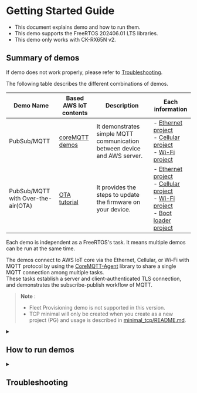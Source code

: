 # Getting Started Guide

* This document explains demo and how to run them.  
* This demo supports the FreeRTOS 202406.01 LTS libraries.  
* This demo only works with CK-RX65N v2.

## Summary of demos

If demo does not work properly, please refer to [Troubleshooting](#troubleshooting).

The following table describes the different combinations of demos.

|Demo Name|Based AWS IoT contents|Description|Each information|
| ---- | ---- | ---- | ---- |
|PubSub/MQTT|[coreMQTT demos](https://docs.aws.amazon.com/freertos/latest/userguide/mqtt-demo.html)|It demonstrates simple MQTT communication between device and AWS server.|- [Ethernet project](/Projects/aws_ether_ck_rx65n_v2/ether_pubsub_information.md)<BR>- [Cellular project](/Projects/aws_ryz014a_ck_rx65n_v2/ryz014a_pubsub_information.md)<BR>- [Wi-Fi project](/Projects/aws_da16600_ck_rx65n_v2/da16600_pubsub_information.md)|
|PubSub/MQTT with Over-the-air(OTA)| [OTA tutorial](https://docs.aws.amazon.com/freertos/latest/userguide/dev-guide-ota-workflow.html) | It provides the steps to update the firmware on your device.|- [Ethernet project](/Projects/aws_ether_ck_rx65n_v2/ether_ota_information.md)<BR>- [Cellular project](/Projects/aws_ryz014a_ck_rx65n_v2/ryz014a_ota_information.md)<BR>- [Wi-Fi project](/Projects/aws_da16600_ck_rx65n_v2/da16600_ota_information.md)<BR>- [Boot loader project](/Projects/boot_loader_ck_rx65n_v2/bootloader_information.md)|

Each demo is independent as a FreeRTOS's task. It means multiple demos can be run at the same time.

The demos connect to AWS IoT core via the Ethernet, Cellular, or Wi-Fi with MQTT protocol by using the [CoreMQTT-Agent](https://github.com/FreeRTOS/coreMQTT-Agent) library to share a single MQTT connection among multiple tasks.  
These tasks establish a server and client-authenticated TLS connection, and demonstrates the subscribe-publish workflow of MQTT.  

> **Note** :
>
> * Fleet Provisioning demo is not supported in this version.  
> * TCP minimal will only be created when you create as a new project (PG) and usage is described in [minimal_tcp/README.md](https://github.com/renesas/iot-reference-rx/blob/main/Configuration/samples/minimal_tcp/README.md).

<details>
<summary><h2>How to run demos</h2></summary>

This chapter explains step by step instructions for running demos by importing project into e2 studio.  
When you create as a new project (PG) according to the FAQ below, you can skip step1 and step3.  
<https://github.com/renesas/iot-reference-rx/wiki/Creating-and-importing-a-FreeRTOS-project#create-a-new-freertos-project>  

### Prerequisites

#### Hardware requirements

* [CK-RX65N v2](https://www.renesas.com/products/microcontrollers-microprocessors/rx-32-bit-performance-efficiency-mcus/ck-rx65n-cloud-kit-based-rx65n-mcu-group)
  * Ethernet  
  * [RYZ014A](https://www.renesas.com/br/en/products/wireless-connectivity/cellular-iot-modules/ryz014a-lte-cat-m1-cellular-iot-module)[(Obsolete)](https://www.renesas.com/document/eln/plc-240004-end-life-eol-process-select-part-numbers?r=1503996) as Cellular (CAT-M1) module if you use Cellular communication
    * This product is no longer in production and technical support may be limited.  
  * [DA16600](https://www.renesas.com/us/en/products/wireless-connectivity/wi-fi/low-power-wi-fi/da16600mod-ultra-low-power-wi-fi-bluetooth-low-energy-combo-modules-battery-powered-iot-devices) as Wi-Fi module if you use Wi-Fi communication

#### Software requirements

* IDE: [e2 studio](https://www.renesas.com/software-tool/e-studio#download) 2025-04
* Compiler:
  * [CC-RX](https://www.renesas.com/software-tool/cc-compiler-package-rx-family) V3.07.00
  * [GCC](https://llvm-gcc-renesas.com/rx-download-toolchains/) for Renesas RX v8.3.0.202411  
* Code generator: [RX Smart Configurator](https://www.renesas.com/software-tool/rx-smart-configurator)
  * It is installed with e2 studio.
* Serial terminal application: such as Tera Term
  * Recommend using [Tera Term v4.108](https://github.com/TeraTermProject/teraterm/releases/tag/v4.108)

#### Choosing the sample project

Each connectivity has a corresponding sample project as described in the following table:

| RX MCU and Board | Connectivity | Project name | Boot loader | Compiler | Remark |
|:-----------------|:-------------|:-------------|:------------|:---------|:-------|
| CK-RX65N v2 | Ethernet | aws_ether_ck_rx65n_v2 | boot_loader_ck_rx65n_v2 | CC-RX/GCC |
| CK-RX65N v2 | Cellular (Cat-M1)(Obsolete) | aws_ryz014a_ck_rx65n_v2 | boot_loader_ck_rx65n_v2 |CC-RX/GCC|   |
| CK-RX65N v2 | Wi-Fi (DA16600) | aws_da16600_ck_rx65n_v2 | -- | CC-RX/GCC | See Note |

> **Note**: The Wi-Fi (DA16600) project only supports PubSub/MQTT sample project.  

The following are combinations of demos that can be tried for each procedure.

|Operating Procedure|Macro Settings|PubSub|Fleet Provisioning|OTA|
|---|---|---|---|---|
|[Step 4-1:<BR>Run PubSub/MQTT sample project](#step-4-1-run-pubsubmqtt-sample-project)|`ENABLE_FLEET_PROVISIONING_DEMO (0)`<BR>`ENABLE_OTA_UPDATE_DEMO (0)`|✓|-|-|
|[Step 4-2:<BR>Run PubSub/MQTT with Over-the-air(OTA) update sample project](#step-4-2-run-pubsubmqtt-with-over-the-airota-update-sample-project)|`ENABLE_FLEET_PROVISIONING_DEMO (0)`<BR>`ENABLE_OTA_UPDATE_DEMO (1)`|✓|-|✓|

* The macro configuration is done in the file \src\frtos_config\demo_config.h.  
* Be sure to complete Step 1 to 3 before performing Step 4 in the table above.

---

### Step 1: Downloading this product

At first step, prepare this product on your local environment.
Clone this repository by the following commands.

* For long path name:  

  ```text
  git config --global core.longpaths true
  ```

* Run the clone command (depending on your environment):
  * To clone using HTTPS:  

    ```text
    git clone https://github.com/renesas/iot-reference-rx.git -b v202406.01-LTS-rx-1.1.0 --recurse-submodules
    ```  

  * To clone using  SSH:

    ```text
    git clone git@github.com:renesas/iot-reference-rx -b v202406.01-LTS-rx-1.1.0 --recurse-submodules
    ```  

### Step 2: Hardware setup

#### To connect for communication

1. Hardware setup in case of Ethernet
    * Connect an internet-connected Ethernet cable to the Ethernet port attached on device board.
2. Hardware setup in case of Cellular
    * [**RYZ014A hardware Setup**](/Projects/aws_ryz014a_ck_rx65n_v2/ryz014a_pubsub_information.md#hardware-setup)
3. Hardware setup in case of Wi-Fi
    * [**DA16600 hardware Setup**](/Projects/aws_da16600_ck_rx65n_v2/da16600_pubsub_information.md#hardware-setup)

#### To connect for power supply, debugging, and logging

For more details, refer to the [manual of CK-RX65N v2](https://www.renesas.com/document/mat/ck-rx65n-v2-users-manual?r=1611756).

1. Set up jumpers of device board as follows:
    * J2 Short for invalidating MCU current measurement point
    * J11 Open for single-chip mode as MCU boot option
    * J16 1-2 Short for debugging
2. For power supply and debugging, connect an USB cable between the debug connector (J14) on the CK-RX65N v2 and your PC with installed e2 studio.  
    This connector has a role of both of power supply and debugging.
3. For receiving debug logs, connect an USB cable between the USB-serial connector (J10) on the CK-RX65N v2 and your PC with serial terminal application to receive logs.

> **Note**: that debug logs mean serial output data which is coded in the demo program and Renesas driver software.  
> It is not directly related to debugging on e2 studio.

* Board settings image for ethernet :  
![2](https://github.com/renesas/iot-reference-rx/wiki/getting_started_guide_image/step2_v2_ether.png?raw=true)
* [Board settings image for cellular](/Projects/aws_ryz014a_ck_rx65n_v2/ryz014a_pubsub_information.md#board-settings-image)
* [Board settings image for Wi-Fi](/Projects/aws_da16600_ck_rx65n_v2/da16600_pubsub_information.md#board-settings-image)

### Step 3: Import project into e2 studio

Import demo project into IDE; e2 studio.

1. Open e2 studio.
1. Choose workspace and click **Launch**.
1. **File** -> **Import...** -> **Existing Project into WorkSpace**.
1. Click **Browse...** and choose **aws_ether_ck_rx65n_v2** (for Ethernet) demo.  
  In the project folder, there is a folder corresponding to your compiler. Select the **e2studio_ccrx** folder.  
   * The **e2studio_gcc** folder contains the GCC compiler project.  
   * The **flash_project** folder contains a project for writing firmware to the RX65N flash memory using the [**Renesas Flash Programmer**](https://www.renesas.com/software-tool/renesas-flash-programmer-programming-gui?srsltid=AfmBOooUVDTEBakGjnRCPWrDtsjxbOEhQTCX3KR6HLw2oXfya7HAwy2_) during OTA execution.
  
    ![3-4](https://github.com/renesas/iot-reference-rx/wiki/getting_started_guide_image/step3_4_project_import_l3_2.png?raw=true)

    > **Note:**  
    > Ensure that **"copy project into workspace"** is **not selected**.  
    > ![3-4](https://github.com/renesas/iot-reference-rx/wiki/getting_started_guide_image/step3_4_project_import2_l3_1.png?raw=true)  
1. Click **Finish** to import the project.

### Step 4: Run demos

#### Step 4-1: Run PubSub/MQTT sample project

In this chapter, the "PubSub/MQTT sample project" will be referred to as the "PubSub Demo".

##### Step 4-1-1: Software setup for PubSub Demo

###### Configure combination of demos for PubSub Demo

Configure settings to select combination of demos.  
In "*Projects\\<project_name>\\e2studio_ccrx\\src\\frtos_config\\demo_config.h*", configure both of `ENABLE_FLEET_PROVISIONING_DEMO` and `ENABLE_OTA_UPDATE_DEMO`, which allow to select the different supported demo combinations:

> **Note:**  
>
> * In the above, *<project_name>* refers to the specific project name described in `'Choosing the sample project'`.
> * The default demo application is "PubSub Demo", disable the OTA and Fleet Provisiong demos to run PubSub only demo.

* `ENABLE_FLEET_PROVISIONING_DEMO`: (0)
* `ENABLE_OTA_UPDATE_DEMO`: (0)  
![4-1-1](https://github.com/renesas/iot-reference-rx/wiki/getting_started_guide_image/step4_1_1config_l3_2.png?raw=true)

###### Download the FIT module

FIT modules can be downloaded using the RX Smart Configurator.  
If a gray icon appears in the component tree in the Smart Configurator, the corresponding component does not exist in your environment and you will need to download the required component.  
If it is already installed, skip the download step.  
Click the module with the gray icon and select **Downloading it** to download the missing module.  
![4-1-1](https://github.com/renesas/iot-reference-rx/wiki/getting_started_guide_image/Step4_1_1_download_FIT_2.png?raw=true)  

##### Settings for each connectivity

###### 1. Using Cellular

* [Settings of the hook function](/Projects/aws_ryz014a_ck_rx65n_v2/ryz014a_pubsub_information.md#settings-of-the-hook-function)
* [Settings of access point](/Projects/aws_ryz014a_ck_rx65n_v2/ryz014a_pubsub_information.md#settings-of-access-point)
* [Settings of bands](/Projects/aws_ryz014a_ck_rx65n_v2/ryz014a_pubsub_information.md#settings-of-bands)

###### 2. Using Wi-Fi

* [Settings of the hook function](/Projects/aws_da16600_ck_rx65n_v2/da16600_pubsub_information.md#settings-of-the-hook-function)
* [Settings of Country code and GMT timezone](/Projects/aws_da16600_ck_rx65n_v2/da16600_pubsub_information.md#settings-of-country-code-and-gmt-timezone)
* [Settings of Wi-Fi network](/Projects/aws_da16600_ck_rx65n_v2/da16600_pubsub_information.md#settings-of-wi-fi-network)

##### Step 4-1-2: Building for PubSub Demo

Build firmware image by the builder with e2 studio.  
In the **Project Explorer** pane of e2 studio, Right click on the project and select **Build Project**. Wait for completing building.

> **Note:** Or choose **Project**->**Build Project** menu to build.

![4-1-1](https://github.com/renesas/iot-reference-rx/wiki/getting_started_guide_image/4_1_3_build_l3_2.png?raw=true)

##### Step 4-1-3: Create RSA key pair and device certificate for PubSub Demo

RSA key pair and device certificate can be generated with AWS Console when creating new iot-thing.  
For more information about create iot-thing with **Auto-generate a new certificate**, please refer to the following webpage:  
<https://github.com/renesas/iot-reference-rx/wiki/Register-device-to-AWS-IoT>  

If you follow the steps in the URL, the following three files will be generated.

* xxxx-certificate.pem.crt
* xxxx-public.pem.key
* xxxx-private.pem.key

##### Step 4-1-4: Set up serial terminal application for PubSub Demo

Configure Tera Term settings as following if you use it:

* New line configuration: Setup->Terminal->New-line
  * Receive : AUTO
  * Transmit: CR+LF  

  ![4-1-4](https://github.com/renesas/iot-reference-rx/wiki/getting_started_guide_image/step4_1_5teraterm_setting1.PNG?raw=true)
* Serial port settings: Setup->Serial port
  * Port : Your COM
* Speed : 115200
* Data : 8 bit
* Parity : none
* Stop bits: 1 bit
* Flow control : none  
  ![4-1-4](https://github.com/renesas/iot-reference-rx/wiki/getting_started_guide_image/step4_1_5teraterm_setting2.PNG?raw=true)

##### Step 4-1-5: AWS MQTT test client settings  

You can run the PubSub Demo to see the communication messages in AWS.  
To do this, you must first set up the **MQTT test client**.

* Open the **MQTT test client** website.  
  <https://us-east-2.console.aws.amazon.com/iot/home?region=us-east-2#/test>

> **Note:** The above URL is an example, change it to the AWS site that matches your region.

* Click **Subscribe to a topic**, enter `#` in the **Topic filter**, and click the `Subscribe` button.  
  ![4-1-7](https://github.com/renesas/iot-reference-rx/wiki/getting_started_guide_image/step4_1_7_2.PNG?raw=true)
* You can check the communication messages by running the demo.  
  For instructions on how to check the messages, see [Step 4-1-9](#step-4-1-9-check-messages-with-the-aws-mqtt-test-client).

##### Step 4-1-6: Flashing for PubSub Demo

In the **Project Explorer** panel of e2 studio, right click on the project and select **Debug As** --> **Renesas GDB Hardware Debugging**.  
 ![4-1-5](https://github.com/renesas/iot-reference-rx/wiki/getting_started_guide_image/step4_1_5debug_start_l3_2.png?raw=true)  

If the window below appears, press "Switch".  
 ![4-1-5](https://github.com/renesas/iot-reference-rx/wiki/getting_started_guide_image/step4_1_5debug_message.PNG?raw=true)

Press the following button to start debugging.  
The first command of [step 4-1-7](#step-4-1-7-input-via-cli-for-pubsub-demo) must be entered on Tera Term within 10 seconds after the start of debugging.  
It is recommended that you have Tera Term ready for easy input.  
 ![4-1-5](https://github.com/renesas/iot-reference-rx/wiki/getting_started_guide_image/step4_1_5_press_start_l3_2.png?raw=true)

##### Step 4-1-7: Input via CLI for PubSub Demo

CLI runs on the serial terminal application when starting demo.  
Input the following commands to the serial terminal application to start communication to AWS.

The summarized flow of the command input is as follows:

1. Switch to CLI mode.
1. Set IoT information (thing name and MQTT endpoint).
1. Set security information (device certificate and private key).
1. Commit preceding changes.
1. Reset and restart demo.

###### Switch to CLI mode

CLI automatically runs just after starting demo.  
First, Switch to CLI mode by inputting the following command:

```text
> CLI
Going to FreeRTOS-CLI !
```

 ![4-1-6](https://github.com/renesas/iot-reference-rx/wiki/getting_started_guide_image/step4_1_6_1_l3_2.PNG?raw=true)  

> **Note:**
>
> * CLI commands are case-sensitive, please make sure to use the correct case.
> * CLI will timeout after some seconds. After the timeout, user application of demo runs.

###### Set IoT information

Next, format the Data Flash:

```text
> format
Format OK !
```

 ![4-1-6](https://github.com/renesas/iot-reference-rx/wiki/getting_started_guide_image/step4_1_6_2.PNG?raw=true)  

Next, configure the desired thing name / mqtt device identifier:

```text
> conf set thingname <iot-thing name>
OK.
```

 ![4-1-6](https://github.com/renesas/iot-reference-rx/wiki/getting_started_guide_image/step4_1_6_3thingname.PNG?raw=true)  

Next, set the mqtt endpoint to the endpoint for your account:

```text
> conf set endpoint <endpoint for your account>
OK.
```

 ![4-1-6](https://github.com/renesas/iot-reference-rx/wiki/getting_started_guide_image/step4_1_6_4endpoint_l3_2.PNG?raw=true)  

> **Note:** You can determine the endpoint for your AWS account with the ```aws iot describe-endpoint``` command or on the *Domain configurations* page of the AWS IoT Core console.

###### Set security information of target device

Next, set the device certificate:  
Drag and drop "xxxx-certificate.pem.crt" generated in [Step 4-1-3: Create RSA key pair and device certificate for PubSub Demo](#step-4-1-3-create-rsa-key-pair-and-device-certificate-for-pubsub-demo) to Tera Term.

```text
> conf set cert <Drag and drop crt file>
```

 ![4-1-6](https://github.com/renesas/iot-reference-rx/wiki/getting_started_guide_image/step4_1_6_5cert_l3_2.PNG?raw=true)  

> **Note:** About \<device certificate\>, if you use Tera Term, drag and drop the certificate file onto the Terminal screen after entered `conf set cert` , then select `Send File (Paste content of file)` on the screen that appears, and press `OK`.  
> The contents of the certificate file will be entered.

Next, set the device private key:  
Drag and drop "xxxx-private.pem.key" generated in [Step 4-1-3: Create RSA key pair and device certificate for PubSub Demo](#step-4-1-3-create-rsa-key-pair-and-device-certificate-for-pubsub-demo) to Tera Term.

```text
> conf set key <Drag and drop key file>
```

 ![4-1-6](https://github.com/renesas/iot-reference-rx/wiki/getting_started_guide_image/step4_1_6_6key_l3_2.PNG?raw=true)

> **Note:** About \<private key\>, if you use Tera Term, drag and drop the certificate file onto the Terminal screen after entered `conf set key` , then select `Send File (Paste content of file)` on the screen that appears, and press `OK`.  
> The contents of the certificate file will be entered.

###### Commit configuration changes

Next, commit the staged configuration changes to Data Flash:

```text
> conf commit
```

![4-1-6](https://github.com/renesas/iot-reference-rx/wiki/getting_started_guide_image/step4_1_6_7.PNG?raw=true)  

###### Reset the target device and restart demo

Finally, reset the target device once by the following command to restart demo:

```text
> reset
```

![4-1-6](https://github.com/renesas/iot-reference-rx/wiki/getting_started_guide_image/step4_1_6_8reset_l3_2.png?raw=true)

##### Step 4-1-8: Expected output for PubSub Demo

After demo restarts, wait for the CLI to timeout without inputting anything.
Then demo is performed with the following output.

* **PubSub Demo Task 0** and **PubSub Demo Task 1** can complete successfully.  
![4-1-7](https://github.com/renesas/iot-reference-rx/wiki/getting_started_guide_image/step4_1_7_1_l3_1.png?raw=true)

> **Note:** The PubSub Demo Task 0 and the PubSub Demo Task 1 will unsubscribe from the demo topic after publishing demo messages 10 times each.

##### Step 4-1-9: Check messages with the AWS MQTT test client

Once you configure the MQTT test client in [Step 4-1-5](#step-4-1-5-aws-mqtt-test-client-settings), you will be able to see the messages sent from the PubSub Demo on AWS.

* Display the MQTT test client website you set in [Step 4-1-5](#step-4-1-5-aws-mqtt-test-client-settings).
* You can get message "*Task x publishing message x*" published to **MQTT test client** console.  
If successful, it will be displayed on AWS console as shown below.![4-1-7](https://github.com/renesas/iot-reference-rx/wiki/getting_started_guide_image/step4_1_7_3.PNG?raw=true)  

---

#### Step 4-2: Run PubSub/MQTT with Over-the-air(OTA) update sample project

* Details for *PubSub/MQTT with Over-the-air(OTA) update sample project* are provided in the special application note (document number: R01AN7662).  
  Please check the following webpage:
  * <https://www.renesas.com/document/apn/rx-family-how-implement-freertos-ota-using-amazon-web-services-v202406-lts-rx>  
* About how to run this demo, see the chapter "*2. Prerequisites*" and beyond in preceding application note.
* Although this application note focuses on an Ethernet project, the Cellular and Wi-Fi projects also work as described in the application note.
* When running this demo, please check your RX Smart Configurator settings.  
  If a gray icon appears in the component tree in the Smart Configurator, the corresponding component is not present in your environment.  
  To download the required modules, see the "[**Download the FIT module**](#download-the-fit-module)" section.
* For more information about the bootloader used in OTA, see:  
  [**bootloader_information.md**](/Projects/boot_loader_ck_rx65n_v2/bootloader_information.md)

---
</details>

<details>
<summary><h2>Troubleshooting</h2></summary>

### 1. Improve transfer speed for OTA Update

* `mqttexampleTRANSPORT_RECV_TIMEOUT_MS` can be set to 150 or higher  to improve OTA execution time.
* Set the default value to 150 or higher after setting the sending and receiving timeout values separately for sending and receiving.

### 2. Improve timeout when connection error happens

If an error occurs during communication due to the communication environment, changing each definition to the following "correction value" may improve the problem.  

|Definition Name|Description|default value|correction value|path|
| ---- | ---- | ---- | ---- | ---- |
|mqttexampleTRANSPORT_RECV_TIMEOUT_MS| Timeout in milliseconds to receive in the transport layer. You try to change the value to more bigger when you met TLS handshake error. Changes in this value affect the time of MQTT communication. So you should adjust the value of time according to your communication environment. |450|`750`|Demos\mqtt_agent\mqtt_agent_task.c|
|MQTT_AGENT_MAX_EVENT_QUEUE_WAIT_TIME|Time in milliseconds that the MQTT agent task will wait in the Blocked state (so not using any CPU time) for a command to arrive in its command queue before exiting the blocked state so it can call MQTT_ProcessLoop().|50U|`1000U`|src\frtos_config\core_mqtt_agent_config.h|

However, each definition affects the execution time of the demo.  
If the above values are set, the execution time of the demo may increase.  

### 3. How to change MAC Address

The MAC address used in the sample project can be changed using the Smart Configurator.  
The MAC address assigned to your board can be found on a sticker on the board's Ethernet connector.  
If the sticker is not attached, please check [Tool News](https://www.renesas.com/document/tnn/notification-information-about-ck-rx65n-mac-address?r=1611756).  
![TroubleShooting_0_1_MAC_Address_Board](https://github.com/renesas/iot-reference-rx/wiki/getting_started_guide_image/TroubleShooting_0_1_MAC_Address_Board_v2.png)  
MAC Address can be changed from FreeRTOS Kernel of the Smart Configurator.  
Change Components-> FreeRTOS Kernel-> MAC address X (X = 0 to 5).  
After changing the settings, be sure to **Generate Code** and **Build**.  
![TroubleShooting_0_2_MAC_Address](https://github.com/renesas/iot-reference-rx/wiki/getting_started_guide_image/TroubleShooting_0_2_MAC_Address.png)  

### 4. LittleFS error message appears at runtime after first firmware flash

After writing the firmware, when you run the program, the following error message may appear after the CLI menu appears:

``` log
/xxxx/iot-reference-rx/Middleware/3rdparty/littlefs/lfs.c:1225:error: Corrupted dir pair at {0x1, 0x0}
```

This message that appears immediately after writing firmware is not an error message, so please continue.
> **Note:**  
> This message appears if the data flash file system has not been previously initialized.  
> After this message appears, the data flash is initialized and the file system is mounted.

### 5. Troubleshooting for Cellular project

* [Cellular Troubleshooting](/Projects/aws_ryz014a_ck_rx65n_v2/ryz014a_pubsub_information.md#troubleshooting)

### 6. Troubleshooting for Wi-Fi project

* [Wi-Fi Troubleshooting](/Projects/aws_da16600_ck_rx65n_v2/da16600_pubsub_information.md#troubleshooting)

### 7. Troubleshooting for OTA project

* [OTA Troubleshooting](/Projects/aws_ether_ck_rx65n_v2/ether_ota_information.md#troubleshooting)

</details>
